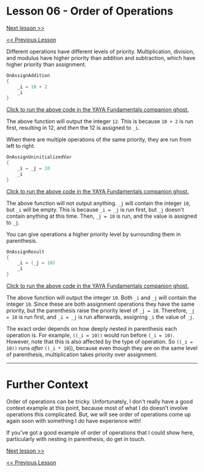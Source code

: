 # Lesson 06 - Order of Operations

[Next lesson >>](../module_01_basic_building_blocks/07_comparisons.md)

[<< Previous Lesson](../module_01_basic_building_blocks/05_operators.md)

Different operations have different levels of priority. Multiplication, division, and modulus have higher priority than addition and subtraction, which have higher priority than assignment.

```c
OnAssignAddition
{
	_i = 10 + 2
	_i
}
```

[Click to run the above code in the YAYA Fundamentals companion ghost.](https://zichqec.github.io/s-the-skeleton/jump.html?url=x-ukagaka-link%3Atype%3Devent%26ghost%3DYAYA%20Fundamentals%26info%3DOnExample.M1.L6.AssignAddition)

The above function will output the integer `12`. This is because `10 + 2` is run first, resulting in 12, and *then* the 12 is assigned to `_i`.

When there are multiple operations of the same priority, they are run from left to right.

```c
OnAssignUninitializedVar
{
	_i = _j = 10
	_i
}
```

[Click to run the above code in the YAYA Fundamentals companion ghost.](https://zichqec.github.io/s-the-skeleton/jump.html?url=x-ukagaka-link%3Atype%3Devent%26ghost%3DYAYA%20Fundamentals%26info%3DOnExample.M1.L6.AssignUninitializedVar)

The above function will not output anything. `_j` will contain the integer `10`, but `_i` will be empty. This is because `_i = _j` is run first, but `_j` doesn't contain anything at this time. Then, `_j = 10` is run, and the value is assigned to `_j`.


You can give operations a higher priority level by surrounding them in parenthesis.

```c
OnAssignResult
{
	_i = (_j = 10)
	_i
}
```

[Click to run the above code in the YAYA Fundamentals companion ghost.](https://zichqec.github.io/s-the-skeleton/jump.html?url=x-ukagaka-link%3Atype%3Devent%26ghost%3DYAYA%20Fundamentals%26info%3DOnExample.M1.L6.AssignResult)

The above function will output the integer `10`. Both `_i` and `_j` will contain the integer `10`. Since these are both assignment operations they have the same priority, but the parenthesis raise the priority level of `_j = 10`. Therefore, `_j = 10` is run first, and `_i = _j` is run afterwards, assigning `_i` the value of `_j`.


The exact order depends on how deeply nested in parenthesis each operation is. For example, `((_i = 10))` would run before `(_i = 10)`. However, note that this is also affected by the type of operation. So `((_i = 10))` runs *after* `((_i * 10`)), because even though they are on the same level of parenthesis, multiplication takes priority over assignment.

---

# Further Context

Order of operations can be tricky. Unfortunately, I don't really have a good context example at this point, because most of what I do doesn't involve operations this complicated. But, we will see order of operations come up again soon with something I *do* have experience with!

If you've got a good example of order of operations that I could show here, particularly with nesting in parenthesis, do get in touch.

[Next lesson >>](../module_01_basic_building_blocks/07_comparisons.md)

[<< Previous Lesson](../module_01_basic_building_blocks/05_operators.md)
